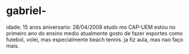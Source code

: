 # gabriel-
idade: 15 anos
aniversario: 28/04/2008
etudo mo CAP-UEM
estou no primeiro ano do ensino medio
atualmente gosto de fazer esportes como futebol, volei, mas especialmente beach tennis.
ja fiz aula, mas nao faço mais.
